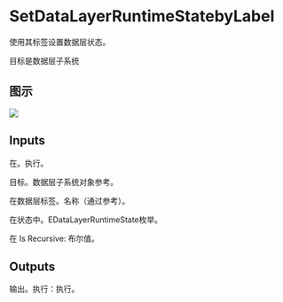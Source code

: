 # SetDataLayerRuntimeStatebyLabel

使用其标签设置数据层状态。

目标是数据层子系统

## 图示

![]($-20221218-18352030.png)

## Inputs

在。执行。

目标。数据层子系统对象参考。

在数据层标签。名称（通过参考）。

在状态中。EDataLayerRuntimeState枚举。

在 Is Recursive: 布尔值。 

## Outputs

输出。执行：执行。
